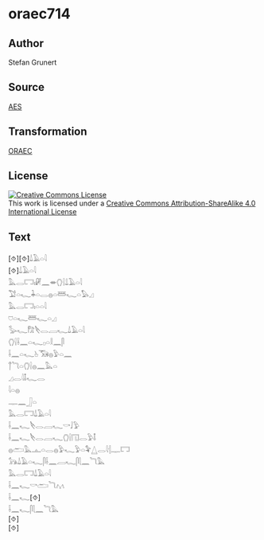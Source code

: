 # oraec714

## Author

Stefan Grunert

## Source

[AES](https://github.com/simondschweitzer/aes)

## Transformation

[ORAEC](https://oraec.github.io/)

## License

<a rel="license" href="http://creativecommons.org/licenses/by-sa/4.0/"><img alt="Creative Commons License" style="border-width:0" src="https://i.creativecommons.org/l/by-sa/4.0/88x31.png" /></a><br />This work is licensed under a <a rel="license" href="http://creativecommons.org/licenses/by-sa/4.0/">Creative Commons Attribution-ShareAlike 4.0 International License</a>

## Text

[⯑][⯑]𓍑𓄿𓏏𓇋<br>
[⯑]𓍑𓄿𓏏𓇋<br>
𓅓𓂋𓉐𓏤𓏞𓈖𓎂𓂘𓍛𓍑𓄿𓏏𓇋<br>
𓅑𓏏𓆑𓇓𓏏𓂋𓐍𓏏𓆷𓆑𓏏𓅃𓈎<br>
𓅓𓂋𓉐𓏤𓏏𓏏𓇋<br>
𓈞𓏏𓆑𓆷𓆑𓏏𓈎<br>
𓅭𓆑𓀗𓌸𓂋𓐙𓆑𓍑𓄿𓏏𓇋<br>
𓂘𓍛𓌢𓈖𓏏𓆑𓊪𓏏𓎛𓈖𓋴<br>
𓌢𓈖𓏏𓆑𓊸𓃝𓐍𓅱𓏏𓈖<br>
𓐩𓆓𓏏𓂘𓍛𓐍𓈖𓅓𓏏<br>
𓈎𓂋𓇋𓄤𓆑𓂋<br>
𓇋𓏏𓐍<br>
𓊃𓈖𓃀𓏏<br>
𓅓𓂋𓉐𓍑𓄿𓏏𓇋<br>
𓌢𓈖𓆑𓌸𓂋𓐙𓆑𓎡𓄙𓅱<br>
𓌢𓈖𓆑𓌸𓂋𓐙𓆑𓂘𓍛𓉔𓂋𓅱𓄤<br>
𓐍𓂧𓅓𓊵𓏏𓂋𓐍𓅱𓆑𓅱𓏏𓅝𓉴𓂋𓇋𓐪𓊃𓉐<br>
𓃥𓍑𓄿𓏏𓆑𓋴𓌢𓈖𓐙𓆑𓋴𓇛𓈖𓆓𓅓<br>
𓅓𓂋𓉐𓍑𓄿𓏏𓇋<br>
𓌢𓈖𓆑𓎡𓂧𓆓𓐒<br>
𓌢𓈖𓆑[⯑]<br>
𓌢𓈖𓆑𓋴𓇛𓈖𓆓𓅓<br>
[⯑]<br>
[⯑]<br>
